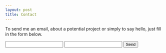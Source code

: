 ```yaml
---
layout: post
title: Contact
---
```

To send me an email, about a potential project or simply to say hello, just fill in the form below.

<form action="https://formspree.io/mistergough@gmail.com”
      method="POST">
    <input type="text" name="name">
    <input type="email" name="_replyto">
    <input type="submit" value="Send">
</form>